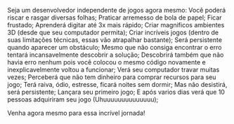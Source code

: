 Seja um desenvolvedor independente de jogos agora mesmo:
Você poderá riscar e rasgar diversas folhas;
Praticar arremesso de bola de papel;
Ficar frustado;
Aprenderá digitar até 3x mais rápido;
Criar magnificos ambientes 3D (desde que seu computador permita);
Criar incríveis jogos (dentro de suas limitações técnicas, essas vão atrapalhar bastante);
Será persistente quando aparecer um obstáculo;
Mesmo que não consiga encontrar o erro tentará incansavelmente descobrir a solução;
Descobrirá também que não havia erro nenhum pois você colocou o mesmo código novamente e inexplicavelmente 
voltou a funcionar;
Verá seu computador travar muitas vezes;
Perceberá que não tem dinheiro para comprar recursos para seu jogo;
Terá raiva, ódio, estresse, ficará noites sem dormir;
Mas não desistirá, será persistente;
Lançara seu primeiro jogo;
E após varios dias verá que 10 pessoas adquiriram seu jogo (Uhuuuuuuuuuuuuuu);

Venha agora mesmo para essa incrível jornada!